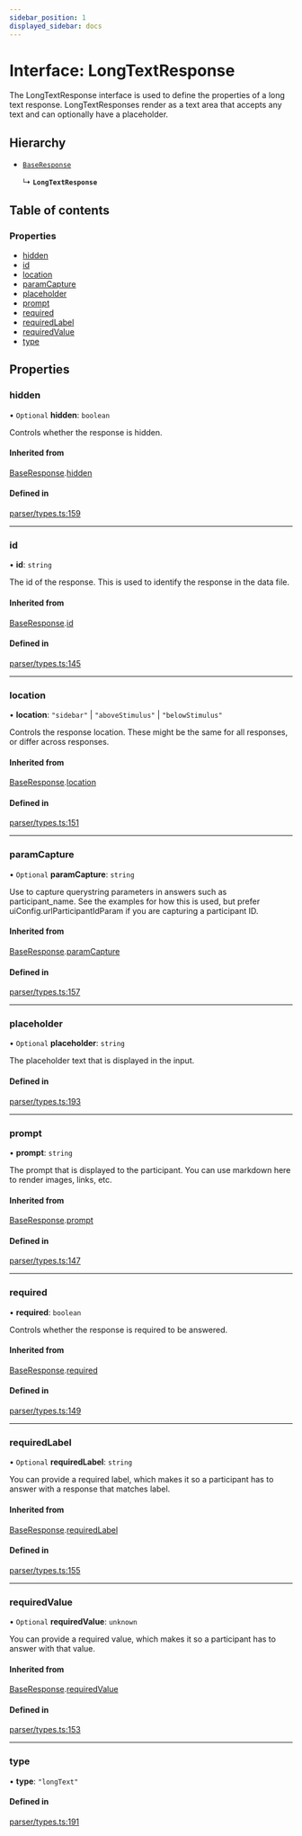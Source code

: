 ```yaml
---
sidebar_position: 1
displayed_sidebar: docs
---
```


# Interface: LongTextResponse

The LongTextResponse interface is used to define the properties of a long text response.
LongTextResponses render as a text area that accepts any text and can optionally have a placeholder.

## Hierarchy

- [`BaseResponse`](BaseResponse.md)

  ↳ **`LongTextResponse`**

## Table of contents

### Properties

- [hidden](LongTextResponse.md#hidden)
- [id](LongTextResponse.md#id)
- [location](LongTextResponse.md#location)
- [paramCapture](LongTextResponse.md#paramcapture)
- [placeholder](LongTextResponse.md#placeholder)
- [prompt](LongTextResponse.md#prompt)
- [required](LongTextResponse.md#required)
- [requiredLabel](LongTextResponse.md#requiredlabel)
- [requiredValue](LongTextResponse.md#requiredvalue)
- [type](LongTextResponse.md#type)

## Properties

### hidden

• `Optional` **hidden**: `boolean`

Controls whether the response is hidden.

#### Inherited from

[BaseResponse](BaseResponse.md).[hidden](BaseResponse.md#hidden)

#### Defined in

[parser/types.ts:159](https://github.com/revisit-studies/study/blob/4b1bc13/src/parser/types.ts#L159)

___

### id

• **id**: `string`

The id of the response. This is used to identify the response in the data file.

#### Inherited from

[BaseResponse](BaseResponse.md).[id](BaseResponse.md#id)

#### Defined in

[parser/types.ts:145](https://github.com/revisit-studies/study/blob/4b1bc13/src/parser/types.ts#L145)

___

### location

• **location**: ``"sidebar"`` \| ``"aboveStimulus"`` \| ``"belowStimulus"``

Controls the response location. These might be the same for all responses, or differ across responses.

#### Inherited from

[BaseResponse](BaseResponse.md).[location](BaseResponse.md#location)

#### Defined in

[parser/types.ts:151](https://github.com/revisit-studies/study/blob/4b1bc13/src/parser/types.ts#L151)

___

### paramCapture

• `Optional` **paramCapture**: `string`

Use to capture querystring parameters in answers such as participant_name. See the examples for how this is used, but prefer uiConfig.urlParticipantIdParam if you are capturing a participant ID.

#### Inherited from

[BaseResponse](BaseResponse.md).[paramCapture](BaseResponse.md#paramcapture)

#### Defined in

[parser/types.ts:157](https://github.com/revisit-studies/study/blob/4b1bc13/src/parser/types.ts#L157)

___

### placeholder

• `Optional` **placeholder**: `string`

The placeholder text that is displayed in the input.

#### Defined in

[parser/types.ts:193](https://github.com/revisit-studies/study/blob/4b1bc13/src/parser/types.ts#L193)

___

### prompt

• **prompt**: `string`

The prompt that is displayed to the participant. You can use markdown here to render images, links, etc.

#### Inherited from

[BaseResponse](BaseResponse.md).[prompt](BaseResponse.md#prompt)

#### Defined in

[parser/types.ts:147](https://github.com/revisit-studies/study/blob/4b1bc13/src/parser/types.ts#L147)

___

### required

• **required**: `boolean`

Controls whether the response is required to be answered.

#### Inherited from

[BaseResponse](BaseResponse.md).[required](BaseResponse.md#required)

#### Defined in

[parser/types.ts:149](https://github.com/revisit-studies/study/blob/4b1bc13/src/parser/types.ts#L149)

___

### requiredLabel

• `Optional` **requiredLabel**: `string`

You can provide a required label, which makes it so a participant has to answer with a response that matches label.

#### Inherited from

[BaseResponse](BaseResponse.md).[requiredLabel](BaseResponse.md#requiredlabel)

#### Defined in

[parser/types.ts:155](https://github.com/revisit-studies/study/blob/4b1bc13/src/parser/types.ts#L155)

___

### requiredValue

• `Optional` **requiredValue**: `unknown`

You can provide a required value, which makes it so a participant has to answer with that value.

#### Inherited from

[BaseResponse](BaseResponse.md).[requiredValue](BaseResponse.md#requiredvalue)

#### Defined in

[parser/types.ts:153](https://github.com/revisit-studies/study/blob/4b1bc13/src/parser/types.ts#L153)

___

### type

• **type**: ``"longText"``

#### Defined in

[parser/types.ts:191](https://github.com/revisit-studies/study/blob/4b1bc13/src/parser/types.ts#L191)
